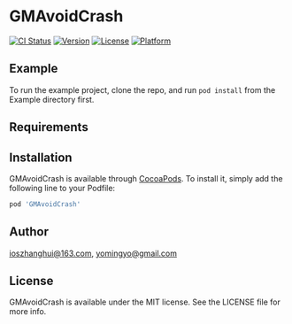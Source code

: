 # GMAvoidCrash

[![CI Status](https://img.shields.io/travis/ioszhanghui@163.com/GMAvoidCrash.svg?style=flat)](https://travis-ci.org/ioszhanghui@163.com/GMAvoidCrash)
[![Version](https://img.shields.io/cocoapods/v/GMAvoidCrash.svg?style=flat)](https://cocoapods.org/pods/GMAvoidCrash)
[![License](https://img.shields.io/cocoapods/l/GMAvoidCrash.svg?style=flat)](https://cocoapods.org/pods/GMAvoidCrash)
[![Platform](https://img.shields.io/cocoapods/p/GMAvoidCrash.svg?style=flat)](https://cocoapods.org/pods/GMAvoidCrash)

## Example

To run the example project, clone the repo, and run `pod install` from the Example directory first.

## Requirements

## Installation

GMAvoidCrash is available through [CocoaPods](https://cocoapods.org). To install
it, simply add the following line to your Podfile:

```ruby
pod 'GMAvoidCrash'
```

## Author

ioszhanghui@163.com, yomingyo@gmail.com

## License

GMAvoidCrash is available under the MIT license. See the LICENSE file for more info.
